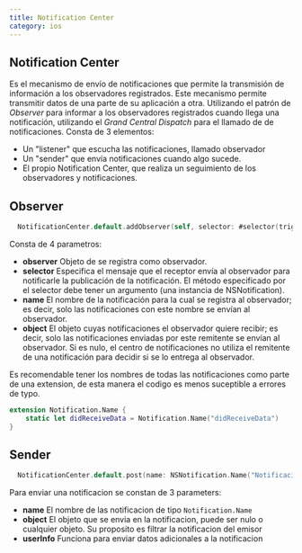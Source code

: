 ```yaml
---
title: Notification Center
category: ios
---
```


## Notification Center


Es el mecanismo de envío de notificaciones que permite la transmisión de información a los observadores registrados. Este mecanismo permite transmitir datos de una parte de su aplicación a otra. Utilizando el patrón de *Observer* para informar a los observadores registrados cuando llega una notificación, utilizando el *Grand Central Dispatch* para el llamado de de notificaciones. Consta de 3 elementos:
 - Un "listener" que escucha las notificaciones, llamado observador
 - Un "sender" que envía notificaciones cuando algo sucede. 
 - El propio Notification Center, que realiza un seguimiento de los observadores y notificaciones.


## Observer

```swift
  NotificationCenter.default.addObserver(self, selector: #selector(triggeredNotice(_:)), name: NSNotification.Name("Notificacion"), object: nil)
```

Consta de 4 parametros:

 - **observer** Objeto de se registra como observador.
 - **selector** Especifica el mensaje que el receptor envía al observador para notificarle la publicación de la notificación. El método especificado por el selector debe tener un argumento (una instancia de NSNotification).
 - **name** El nombre de la notificación para la cual se registra al observador; es decir, solo las notificaciones con este nombre se envían al observador.
 - **object** El objeto cuyas notificaciones el observador quiere recibir; es decir, solo las notificaciones enviadas por este remitente se envían al observador. Si es nulo, el centro de notificaciones no utiliza el remitente de una notificación para decidir si se lo entrega al observador.

Es recomendable tener los nombres de todas las notificaciones como parte de una extension, de esta manera el codigo es menos suceptible a errores de typo.

```swift
extension Notification.Name {
    static let didReceiveData = Notification.Name("didReceiveData")
}
```

## Sender

```swift
  NotificationCenter.default.post(name: NSNotification.Name("Notificacion"), object: nil)
```
Para enviar una notificacion se constan de 3 parameters:

 - **name** El nombre de las notificacion de tipo `Notification.Name`
 - **object** El objeto que se envia en la notificacion, puede ser nulo o cualquier objeto. Su proposito es filtrar la notificacion del emisor
 - **userInfo** Funciona para enviar datos adicionales a la notificacion

